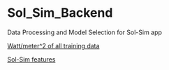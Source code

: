 # Sol_Sim_Backend
Data Processing and Model Selection for Sol-Sim app

[Watt/meter^2 of all training data](https://i.imgur.com/HYj9cqK.png)

[Sol-Sim features](https://i.imgur.com/V82SBdU.png)
